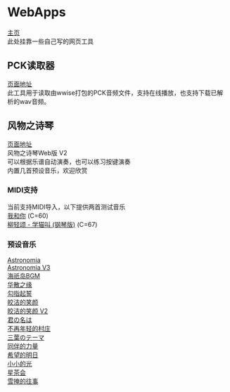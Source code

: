 # WebApps

[主页](https://system233.github.io/)  
此处挂靠一些自己写的网页工具

## PCK读取器

[页面地址](https://system233.github.io/pck-reader)  
此工具用于读取由wwise打包的PCK音频文件，支持在线播放，也支持下载已解析的wav音频。  

## 风物之诗琴

[页面地址](https://system233.github.io/windsong)  
风物之诗琴Web版 V2  
可以根据乐谱自动演奏，也可以练习按键演奏  
内置几首预设音乐，欢迎欣赏

### MIDI支持
当前支持MIDI导入，以下提供两首测试音乐  
[我和你](https://system233.github.io/assets/sounds/我和你.mid) (C=60)  
[柳轻颂 - 学猫叫 (钢琴版)](https://system233.github.io/assets/sounds/%E6%9F%B3%E8%BD%BB%E9%A2%82%20-%20%E5%AD%A6%E7%8C%AB%E5%8F%AB%20(%E9%92%A2%E7%90%B4%E7%89%88).mid) (C=67)  


### 预设音乐
[Astronomia](https://system233.github.io/windsong/#/song/AstronomiaV2)  
[Astronomia V3](https://system233.github.io/windsong/#/song/AstronomiaV3)  
[海祇岛BGM](https://system233.github.io/windsong/#/song/海祇岛V2)  
[华散之缘](https://system233.github.io/windsong/#/song/华散之缘V2)  
[勾指起誓](https://system233.github.io/windsong/#/song/勾指起誓)  
[皎洁的笑颜](https://system233.github.io/windsong/#/song/皎洁的笑颜)  
[皎洁的笑颜 V2](https://system233.github.io/windsong/#/song/皎洁的笑颜V2)  
[君の名は](https://system233.github.io/windsong/#/song/君の名は)  
[不再年轻的村庄](https://system233.github.io/windsong/#/song/不再年轻的村庄)  
[三葉のテーマ](https://system233.github.io/windsong/#/song/三葉のテーマ)  
[同伴的力量](https://system233.github.io/windsong/#/song/同伴的力量)  
[希望的明日](https://system233.github.io/windsong/#/song/希望的明日)  
[小小的光](https://system233.github.io/windsong/#/song/小小的光.sim)  
[星茶会](https://system233.github.io/windsong/#/song/灰澈%20-%20星茶会V2)  
[雪掩的往事](https://system233.github.io/windsong/#/song/雪掩的往事)  

